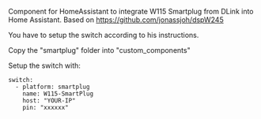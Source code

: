Component for HomeAssistant to integrate W115 Smartplug from DLink into Home Assistant.
Based on https://github.com/jonassjoh/dspW245

You have to setup the switch according to his instructions.

Copy the "smartplug" folder into "custom_components"

Setup the switch with:
```
switch:
  - platform: smartplug
    name: W115-SmartPlug
    host: "YOUR-IP"
    pin: "xxxxxx"
```
